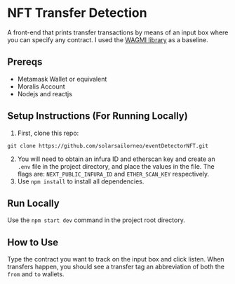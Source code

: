 # NFT Transfer Detection
A front-end that prints transfer transactions by means of an input box where you can specify any contract. I used the [WAGMI library](https://github.com/tmm/wagmi) as a baseline.

## Prereqs
- Metamask Wallet or equivalent
- Moralis Account
- Nodejs and reactjs

## Setup Instructions (For Running Locally)
1. First, clone this repo:
```
git clone https://github.com/solarsailorneo/eventDetectorNFT.git
```
2. You will need to obtain an infura ID and etherscan key and create an `.env` file in the project directory, and place the values in the file. The flags are: `NEXT_PUBLIC_INFURA_ID` and `ETHER_SCAN_KEY` respectively.
3. Use `npm install` to install all dependencies.

## Run Locally
Use the `npm start dev` command in the project root directory.

## How to Use
Type the contract you want to track on the input box and click listen. When transfers happen, you should see a transfer tag an abbreviation of both the `from` and `to` wallets.

